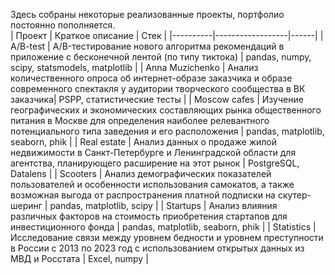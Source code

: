 Здесь собраны некоторые реализованные проекты, портфолио постоянно пополняется.  
|  Проект  | Краткое описание | Стек |
|----------|------------------|------|
| A/B-test | A/B-тестирование нового алгоритма рекомендаций в приложение с бесконечной лентой (по типу тиктока) | pandas, numpy, scipy, statsmodels, matplotlib |
| Anna Muzichenko | Анализ количественного опроса об интернет-образе заказчика и образе современного спектакля у аудитории творческого сообщества в ВК заказчика| PSPP, статистические тесты |
| Moscow cafes | Изучение географических и экономических составляющих рынка общественного питания в Москве для определения наиболее релевантного потенциального типа заведения и его расположения | pandas, matplotlib, seaborn, phik |
| Real estate | Анализ данных о продаже жилой недвижимости в Санкт-Петербурге и Ленинградской области для агентства, планирующего расширение на этот рынок | PostgreSQL, Datalens |
| Scooters | Анализ демографических показателей пользователей и особенности использования самокатов, а также возможная выгода от распространения платной подписки на скутер-шеринг | pandas, matplotlib, scipy |
| Startups | Анализ влияния различных факторов на стоимость приобретения стартапов для инвестиционного фонда | pandas, matplotlib, seaborn, phik |
| Statistics | Исследование связи между уровнем бедности и уровнем преступности в России с 2013 по 2023 год с использованием открытых данных из МВД и Росстата | Excel, numpy |
